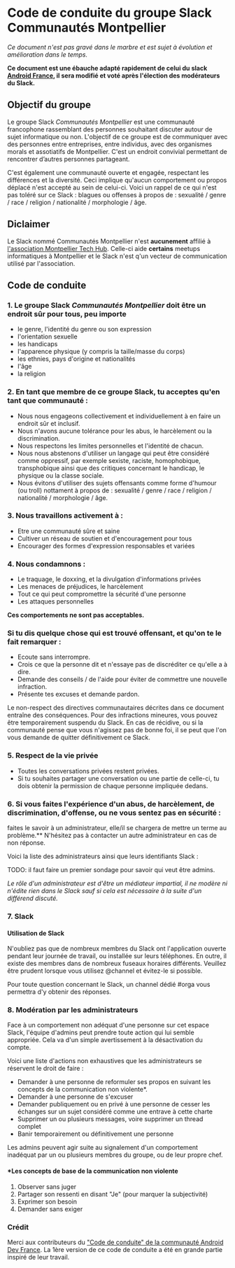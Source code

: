 # Code de conduite du groupe Slack Communautés Montpellier

*Ce document n'est pas gravé dans le marbre et est sujet à évolution et amélioration dans le temps.*

**Ce document est une ébauche adapté rapidement de celui du slack [Android France](https://github.com/Android-Dev-FR/Code_de_conduite_Slack_Android_Dev_FR), il sera modifié et voté après l'élection des modérateurs du Slack.**

## Objectif du groupe 

Le groupe Slack *Communautés Montpellier* est une communauté francophone rassemblant des personnes souhaitant discuter autour de sujet informatique ou non. L'objectif de ce groupe est de communiquer avec des personnes entre entreprises, entre individus, avec des organismes morals et assotiatifs de Montpellier. C'est un endroit convivial permettant de rencontrer d’autres personnes partageant.

C'est également une communauté ouverte et engagée, respectant les différences et la diversité. Ceci implique qu'aucun comportement ou propos déplacé n'est accepté au sein de celui-ci. 
Voici un rappel de ce qui n'est pas toléré sur ce Slack : blagues ou offenses à propos de : sexualité / genre / race / religion / nationalité / morphologie / âge.

## Diclaimer

Le Slack nommé Communautés Montpellier n'est **aucunement** affilié à [l'association Montpellier Tech Hub](https://montpellier-techhub.org/). Celle-ci aide **certains** meetups informatiques à Montpellier et le Slack n'est q'un vecteur de communication utilisé par l'association. 

## Code de conduite


### 1. Le groupe Slack *Communautés Montpellier* doit être un endroit sûr pour tous, peu importe
* le genre, l'identité du genre ou son expression
* l'orientation sexuelle
* les handicaps
* l'apparence physique (y compris la taille/masse du corps)
* les ethnies, pays d'origine et nationalités
* l'âge
* la religion

### 2. En tant que membre de ce groupe Slack, tu acceptes qu'en tant que communauté : 
* Nous nous engageons collectivement et individuellement à en faire un endroit sûr et inclusif. 
* Nous n'avons aucune tolérance pour les abus, le harcèlement ou la discrimination.
* Nous respectons les limites personnelles et l'identité de chacun.
* Nous nous abstenons d'utiliser un langage qui peut être considéré comme oppressif, par exemple sexiste, raciste, homophobique, transphobique ainsi que des critiques concernant le handicap, le physique ou la classe sociale.
* Nous évitons d'utiliser des sujets offensants comme forme d'humour (ou troll) nottament à propos de : sexualité / genre / race / religion / nationalité / morphologie / âge.


### 3. Nous travaillons activement à :

* Etre une communauté sûre et saine
* Cultiver un réseau de soutien et d'encouragement pour tous
* Encourager des formes d'expression responsables et variées

### 4. Nous condamnons :

* Le traquage, le doxxing, et la divulgation d'informations privées
* Les menaces de préjudices, le harcèlement
* Tout ce qui peut compromettre la sécurité d'une personne
* Les attaques personnelles

**Ces comportements ne sont pas acceptables.**

### Si tu dis quelque chose qui est trouvé offensant, et qu'on te le fait remarquer :

* Ecoute sans interrompre.
* Crois ce que la personne dit et n'essaye pas de discréditer ce qu'elle a à dire.
* Demande des conseils / de l'aide pour éviter de commettre une nouvelle infraction.
* Présente tes excuses et demande pardon.

Le non-respect des directives communautaires décrites dans ce document entraîne des conséquences. Pour des infractions mineures, vous pouvez être temporairement suspendu du Slack. En cas de récidive, ou si la communauté pense que vous n'agissez pas de bonne foi, il se peut que l'on vous demande de quitter définitivement ce Slack.

### 5. Respect de la vie privée

* Toutes les conversations privées restent privées.
* Si tu souhaites partager une conversation ou une partie de celle-ci, tu dois obtenir la permission de chaque personne impliquée dedans.

### 6. Si vous faites l'expérience d'un abus, de harcèlement, de discrimination, d'offense, ou ne vous sentez pas en sécurité :
faites le savoir à un administrateur, elle/il se chargera de mettre un terme au problème.**
N'hésitez pas à contacter un autre administrateur en cas de non réponse.

Voici la liste des administrateurs ainsi que leurs identifiants Slack :

TODO: il faut faire un premier sondage pour savoir qui veut être admins. 

*Le rôle d'un administrateur est d'être un médiateur impartial, il ne modère ni n'édite rien dans le Slack sauf si cela est nécessaire à la suite d'un différend discuté.*

### 7. Slack

#### Utilisation de Slack

N'oubliez pas que de nombreux membres du Slack ont l'application ouverte pendant leur journée de travail, ou installée sur leurs téléphones. En outre, il existe des membres dans de nombreux fuseaux horaires différents. Veuillez être prudent lorsque vous utilisez @channel et évitez-le si possible.

Pour toute question concernant le Slack, un channel dédié #orga vous permettra d'y obtenir des réponses.

### 8. Modération par les administrateurs

Face à un comportement non adéquat d'une personne sur cet espace Slack, l'équipe d'admins peut prendre toute action qui lui semble appropriée.
Cela va d'un simple avertissement à la désactivation du compte.

Voici une liste d'actions non exhaustives que les administrateurs se réservent le droit de faire : 
* Demander à une personne de reformuler ses propos en suivant les concepts de la communication non violente*.
* Demander à une personne de s'excuser
* Demander publiquement ou en privé à une personne de cesser les échanges sur un sujet considéré comme une entrave à cette charte
* Supprimer un ou plusieurs messages, voire supprimer un thread complet
* Banir temporairement ou définitivement une personne

Les admins peuvent agir suite au signalement d'un comportement inadéquat par un ou plusieurs membres du groupe, ou de leur propre chef.

#### \*Les concepts de base de la communication non violente

1. Observer sans juger
2. Partager son ressenti en disant "Je" (pour marquer la subjectivité)
3. Exprimer son besoin
4. Demander sans exiger


### Crédit

Merci aux contributeurs du ["Code de conduite" de la communauté Android Dev France](https://github.com/Android-Dev-FR/Code_de_conduite_Slack_Android_Dev_FR).
La 1ère version de ce code de conduite a été en grande partie inspiré de leur travail.
